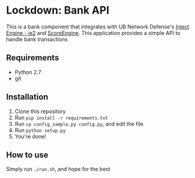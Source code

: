 Lockdown: Bank API
========

This is a bank component that integrates with UB Network Defense's [Inject Engine - ie2](https://github.com/ubnetdef/ie2) and [ScoreEngine](https://github.com/ubnetdef/scoreengine). This application provides a simple API to handle bank transactions

## Requirements
* Python 2.7
* git

## Installation
1. Clone this repository 
2. Run ```pip install -r requirements.txt```
3. Run ```cp config_sample.py config.py```, and edit the file
4. Run ```python setup.py```
6. You're done!

## How to use
Simply run ```./run.sh```, and hope for the best
